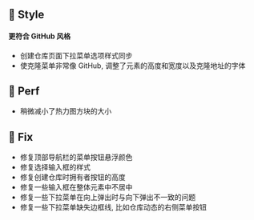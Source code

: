 ## 🌈 Style

#### 更符合 GitHub 风格

- 创建仓库页面下拉菜单选项样式同步
- 使克隆菜单非常像 GitHub, 调整了元素的高度和宽度以及克隆地址的字体

## 🎈 Perf

- 稍微减小了热力图方块的大小

## 🐞 Fix

- 修复顶部导航栏的菜单按钮悬浮颜色
- 修复选择输入框的样式
- 修复创建仓库时拥有者按钮的高度
- 修复一些输入框在整体元素中不居中
- 修复一些下拉菜单在向上弹出时与向下弹出不一致的问题
- 修复一些下拉菜单缺失边框线, 比如仓库动态的右侧菜单按钮

